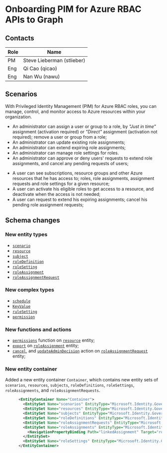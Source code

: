 # Onboarding PIM for Azure RBAC APIs to Graph

## Contacts

Role|Name
----|----------------------
PM  |Steve Lieberman  (stlieber)
Eng |Qi Cao (qicao)
Eng |Nan Wu (nawu)

## Scenarios
With Privileged Identity Management (PIM) for Azure RBAC roles, you can manage, control, and monitor access to Azure resources within your organization.
* An administrator can assign a user or group to a role, by _"Just in time"_ assignment (activation required) or _"Direct"_ assignment (activation not required); remove a user or group from a role;
* An administrator can update existing role assignments;
* An administrator can extend expiring role assignments; 
* An administrator can manage role settings for roles.
* An administrator can approve or deny users' requests to extend role assignments, and cancel any pending requests of users; 
<!--
* An administrator can see the activity history of role assignments and activations of all users for a given resource;
* An administrator can also get alerts about changes in role assignments for a given resource, and also manage these alerts.
-->
* A user can see subscriptions, resource groups and other Azure resources that he has access to; roles, role assignments, assignment requests and role settings for a given resource; 
* A user can activate his eligible roles to get access to a resource, and deactivate when the access is not needed;
* A user can request to extend his expiring assignments; cancel his pending role assignment requests;
<!--
* A user can see a history of his activities on role assignments and activations.
-->

## Schema changes

### New entity types
 <!-- *  [`tenant`](./resources/tenant.md) -->
 *  [`scenario`](./resources/scenario.md)
 *  [`resource`](./resources/resource.md)
 *  [`subject`](./resources/subject.md)
 *  [`roleDefinition`](./resources/roledefinition.md)
 *  [`roleSetting`](./resources/roleSetting.md)
 *  [`roleAssignment`](./resources/roleassignment.md)
 *  [`roleAssignmentRequest`](./resources/roleassignmentrequest.md)
 <!--
 *  [`alert`](./resources/alert.md)
 *  [`alertSetting`](./resources/alertSetting.md)
 *  [`alertDefinition`](./resources/alertDefinition.md)
 *  [`activity`](./resources/activity.md)
 *  [`target`](./resources/target.md)
 -->

### New complex types
* [`schedule`](./resources/schedule.md)
* [`KeyValue`](./resources/KeyValue.md)
* [`ruleSetting`](./resources/ruleSetting.md)
* [`permission`](./resources/permission.md)
<!--
* [`KeyValueList`](./resources/KeyValueList.md)
* [`recurrence`](./resources/recurrence.md)
* [`recurrenceItem`](./resources/recurrenceItem.md)
* [`recurrenceExclusion`](./resources/recurrenceExclusion.md)
* [`recurrenceType`](./resources/recurrenceType.md)
-->


### New functions and actions

* [`permissions`](./api/resource_permissions.md) function on [`resource`](./resources/resource.md) entity;
* [`export`](./api/roleassignment_export.md) on [`roleAssignment`](./resources/roleAssignment.md) entity;
* [`cancel`](./api/roleassignmentrequest_cancel.md), and [`updateAdminDecision`](./api/roleassignmentrequest_updateadmindecision) action on [`roleAssignmentRequest`](./resources/roleassignmentrequest.md) entity;
<!--
* [`export`](./api/activity_export.md) and [`getExpiredAssignmentAudits`](./api/activity_getexpiredassignmentaudits.md) on [`activity`](./resources/activity.md) entity;  
*   [`refresh`](./api/alert_refresh.md), [`deactivate`](./api/alert_deactivate.md), [`disable`](./api/alert_disable.md), [`enable`](./api/alert_enable.md), and [`fix`](./api/alert_fix.md) actions on [`alert`](./resources/alert.md) entity;  
-->  

### New entity container

 Added a new entity container `Container`, which contains new entity sets of 
 `scenarios`, `resources`, `subjects`, `roleDefinitions`, `roleSettings`, `roleAssignments`, and `roleAssignmentRequests`.
<!-- `registration`, `alerts`, and `activities` -->

```xml
      <EntityContainer Name="Container">
        <EntitySet Name="scenarios" EntityType="Microsoft.Identity.Governance.Common.Data.ExternalModels.V1.scenario" />
        <EntitySet Name="resources" EntityType="Microsoft.Identity.Governance.Common.Data.ExternalModels.V1.resource" />
        <EntitySet Name="subjects" EntityType="Microsoft.Identity.Governance.Common.Data.ExternalModels.V1.subject" />
        <EntitySet Name="roleDefinitions" EntityType="Microsoft.Identity.Governance.Common.Data.ExternalModels.V1.roleDefinition" />
        <EntitySet Name="roleAssignmentRequests" EntityType="Microsoft.Identity.Governance.Common.Data.ExternalModels.V1.roleAssignmentRequest" />
        <EntitySet Name="roleAssignments" EntityType="Microsoft.Identity.Governance.Common.Data.ExternalModels.V1.roleAssignment">
          <NavigationPropertyBinding Path="linkedAssignment" Target="roleAssignments" />
        </EntitySet>
        <EntitySet Name="roleSettings" EntityType="Microsoft.Identity.Governance.Common.Data.ExternalModels.V1.roleSetting" />
      </EntityContainer>
```

